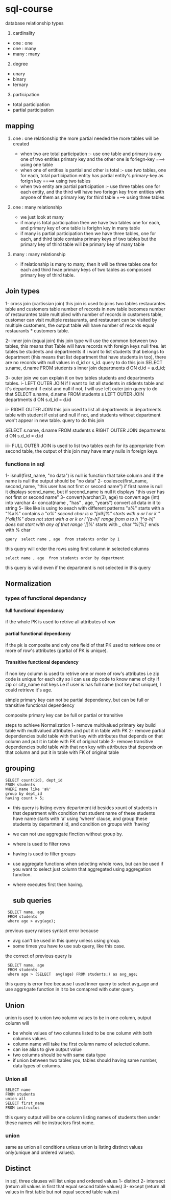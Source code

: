 # sql-course
database relationship types
 1. cardinality
   * one : one
   * one : many
   * many : many
 2. degree
   * unary
   * binary
   * ternary
 3.  participation
   * total participation
   * partial participation

## mapping 
  1. one : one relationship
     the more partial needed the more tables will be created 
      * when two are total participation :-
        use one table and primary is any one of two entities primary key and the other one is foriegn-key ===> using one table 
      * when one of entities is partial and other is total :-
        use two tables, one for each, total participation entity has partial entity's primary-key as forign key ====> using two tables
      * when two entity are partial participation :-
        use three tables one for each entity, and the third will have two foriegn key from entities with anyone of them as primary key for third table ===> using three tables

  2. one : many relationship
      * we just look at many
      * if many is total participation then we have two tables one for each, and primary key of one table is forighn key in many table
      * if many is partial participation then we have three tables, one for each, and third table contains primary keys of two tables but the primary key of third table will be primary key of many table

  3. many : many relationship
     * if relationship is many to many, then it will be three tables one for each and third hvae primary keys of two tables as compossed primary key of third table.
    
## Join types 
1- cross join (cartissian join)
this join is used to joins two tables restaurantes table and customers table  number of records in new table becomes number of restaurantes table multiplied with number of records in customers table, customer can visit multiple restaurants, and restaurant can be visited by multiple customers, the output table will have number of records equal restaurants * customers table.

2- inner join (equai join)
this join type will use the common between two tables, this means that Table will have records with foreign keys null free. let tables be students and departments if i want to list students that belongs to department (this means that list department that have students in too), there are no records with null values in d_id or s_id.
query to do this join
SELECT s.name, d.name
FROM students s inner join departments d
ON d.id = a.d_id;

3- outer join
we can explain it on two tables students and departments tables.
i- LEFT OUTER JOIN
if I want to list all students in stidents table and it's department if exist and null if not, I will use left outer join 
query to do that
SELECT s.name, d.name
FROM students s LEFT OUTER JOIN departments d
ON s.d_id = d.id

ii- RIGHT OUTER JOIN
 this join used to list all departments in departments table with student if exist and null if not, and students without department won't appear in new table.
 query to do this join
 
 SELECT s.name, d.name
FROM students s RIGHT OUTER JOIN departments d
ON s.d_id = d.id

iii- FULL OUTER JOIN
 is used to list two tables each for its appropriate from second table, the output of this join may have many nulls in foreign keys.



 ### functions in sql 
 1- isnull(first_name, "no data")
   is null is function that take column and if the name is null the output should be "no data"
 2- coalesce(first_name, second_name, "this user has not first or second name")
   if first name is null it displays scond_name, but if second_name is null it displays "this user has not first or second name"
 3- convert(varchar(3), age)
   to convert age (int) into varchar
 4- concat(name , "has" , age, "years")
    convert all data in it to string
 5- like
   like is using to seach with different patterns
    "a%" starts with a
    "%a%" contains a 
    "_a%" second char is a
    "[alk]%"  starts with a or l or k
    "[^alk]%" does not start with a or k or l
    '[a-h]' range from a to h
    '[^a-h]' does not start with any of that range
    '[_]%' starts with _ char
     '%[%]' ends with % char


   `query 
   select name , age 
   from students
   order by 1` 

   this query will order the rows using first column in selected columns

   `select name , age 
   from students
   order by department`

   this query is valid even if the department is not selected in this query



 ## Normalization

 ### types of functional dependancy

 #### full functional dependancy
   if the whole PK is used to retrive all attributes of row 
    

 #### partial functional dependancy
   if the pk is composite and only one field of that PK used to retrieve one or more of row's attributes (partial of PK is unique).


   #### Transitive functional dependency
   if non key column is used to retrive one or more of row's attributes 
    i.e zip code is unique for each city so i can use zip code to know name of city  if zip or city_name not keys 
    i.e if user is has full name (not key but unique), I could retrieve it's age.


   simple primary key can not be partial dependency, but can be full or transitive functional dependency 

   composite primary key can be full or partial or transitive
    

steps to achieve Normalization
1- remove multivalued primary key
  build table with multivalued attributes and put it in table with PK 
2- remove partial dependencies
   build table with that key with attributes that depends on that column and put it in table with FK of original table 
3- remove transitive dependencies
   build table with that non key with attributes that depends on that column and put it in table with FK of original table 

## grouping
```
SELECT count(id), dept_id
FROM students
WHERE name like 'a%'
group by dept_id
having count > 5;

```
- this query is listing every department id besides xount of students in that department with condition that student name of these students have name starts with 'a' using 'where' clause, and group these students by department id, and condition on groups with 'having'
- we can not use aggregate finction without group by.
- where is used to filter rows
- having is used to filter groups
- use aggregate functions when selecting whole rows, but can be used if you want to select just column that aggregated using aggregation function.
- where executes first then having.


   ## sub queries
```
 SELECT name, age
 FROM students
 where age > avg(age);

```
previous query raises syntact error
because
- avg can't be used in this query unless using group.
- some times you have to use sub query, like this case.

the correct of previous query is
```
 SELECT name, age
 FROM students
 where age > (SELECT  avg(age) FROM students;) as avg_age;
```
this query is error free because I used inner query to select avg_age and use aggregate function in it to be comapred with outer query.
     

## Union 

union is used to union two xolumn values to be in one column, output column will
- be whole values of two columns listed to be one column with both columns values.
- column name will take the first column name of selected column.
- can ise alias to give output value
- two columns should be with same data type
- if union between two tables you, tables should having same number, data types of columns.

### Union all

```
SELECT name
FROM students
union all
SELECT first_name
FROM instructos
```
this query output will be one column listing names of students then under these names will be instructors first name.

### union

same as union all conditions unless union is listing distinct values only(unique and ordered values).
## Distinct 
in sql, three clauses will list uniqe and ordered values
1- distinct 
2- intersect (return all values in first that equal second table values)
3- except (return all values in first table but not equal second table values)
